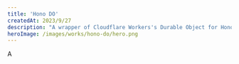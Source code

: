 ```yaml
---
title: 'Hono DO'
createdAt: 2023/9/27
description: "A wrapper of Cloudflare Workers's Durable Object for Hono."
heroImage: /images/works/hono-do/hero.png
---
```


A
